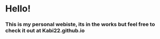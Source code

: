 # Hello!

### This is my personal webiste, its in the works but feel free to check it out at Kabi22.github.io
